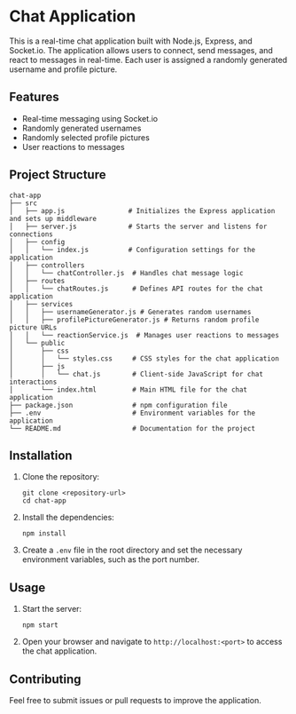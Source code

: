 # Chat Application

This is a real-time chat application built with Node.js, Express, and Socket.io. The application allows users to connect, send messages, and react to messages in real-time. Each user is assigned a randomly generated username and profile picture.

## Features

- Real-time messaging using Socket.io
- Randomly generated usernames
- Randomly selected profile pictures
- User reactions to messages

## Project Structure

```
chat-app
├── src
│   ├── app.js                # Initializes the Express application and sets up middleware
│   ├── server.js             # Starts the server and listens for connections
│   ├── config
│   │   └── index.js          # Configuration settings for the application
│   ├── controllers
│   │   └── chatController.js  # Handles chat message logic
│   ├── routes
│   │   └── chatRoutes.js      # Defines API routes for the chat application
│   ├── services
│   │   ├── usernameGenerator.js # Generates random usernames
│   │   ├── profilePictureGenerator.js # Returns random profile picture URLs
│   │   └── reactionService.js  # Manages user reactions to messages
│   └── public
│       ├── css
│       │   └── styles.css     # CSS styles for the chat application
│       ├── js
│       │   └── chat.js        # Client-side JavaScript for chat interactions
│       └── index.html         # Main HTML file for the chat application
├── package.json               # npm configuration file
├── .env                       # Environment variables for the application
└── README.md                  # Documentation for the project
```

## Installation

1. Clone the repository:
   ```
   git clone <repository-url>
   cd chat-app
   ```

2. Install the dependencies:
   ```
   npm install
   ```

3. Create a `.env` file in the root directory and set the necessary environment variables, such as the port number.

## Usage

1. Start the server:
   ```
   npm start
   ```

2. Open your browser and navigate to `http://localhost:<port>` to access the chat application.

## Contributing

Feel free to submit issues or pull requests to improve the application.